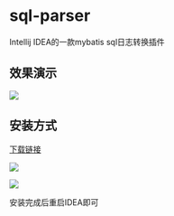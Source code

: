 # sql-parser
Intellij IDEA的一款mybatis sql日志转换插件

## 效果演示

![](http://p88o5m4j3.bkt.clouddn.com/FheqBJlJ92fUZCcrBiW4rqdpDtSn.gif)

## 安装方式


[下载链接](https://github.com/imzhoukunqiang/sql-parser/blob/master/sql-parser.zip?raw=true)

![](http://p88o5m4j3.bkt.clouddn.com/Fuv-QEN4ChkDPXW85_jUncWvJUty.png)

![](http://p88o5m4j3.bkt.clouddn.com/Fm2kDiwO72gZMYOqKdAbR7v1N2Iv.png)

安装完成后重启IDEA即可